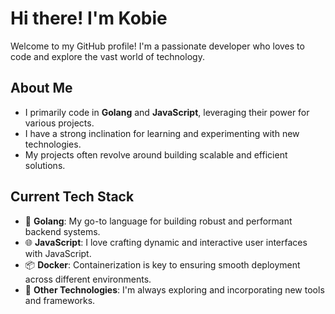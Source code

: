 # Hi there! I'm Kobie

Welcome to my GitHub profile! I'm a passionate developer who loves to code and explore the vast world of technology.

## About Me

- I primarily code in **Golang** and **JavaScript**, leveraging their power for various projects.
- I have a strong inclination for learning and experimenting with new technologies.
- My projects often revolve around building scalable and efficient solutions.

## Current Tech Stack
- 🐹 **Golang**: My go-to language for building robust and performant backend systems.
- 🌐 **JavaScript**: I love crafting dynamic and interactive user interfaces with JavaScript.
- 📦 **Docker**: Containerization is key to ensuring smooth deployment across different environments.
- 🚀 **Other Technologies**: I'm always exploring and incorporating new tools and frameworks.

